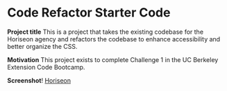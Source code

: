 # Code Refactor Starter Code

**Project title**
This is a project that takes the existing codebase for the Horiseon agency and refactors the codebase to enhance accessibility and better organize the CSS.

**Motivation**
This project exists to complete Challenge 1 in the UC Berkeley Extension Code Bootcamp.

**Screenshot**!
[Horiseon](https://user-images.githubusercontent.com/79061264/112739730-830d8880-8f2b-11eb-8b98-16bdf8ea616a.png)


